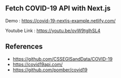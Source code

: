 ## Fetch COVID-19 API with Next.js

Demo : https://covid-19-nextjs-example.netlify.com/

Youtube Link : https://youtu.be/ovW9tglhSL4

## References

- https://github.com/CSSEGISandData/COVID-19
- https://covid19api.com/
- https://github.com/pomber/covid19
